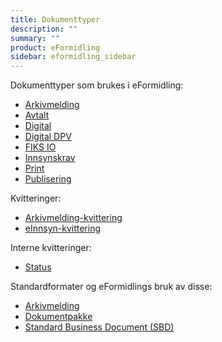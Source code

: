 ```yaml
---
title: Dokumenttyper
description: ""
summary: ""
product: eFormidling
sidebar: eformidling_sidebar
---
```


Dokumenttyper som brukes i eFormidling:

- [Arkivmelding](arkivmelding)
- [Avtalt](avtalt)
- [Digital](digital)
- [Digital DPV](digital_dpv)
- [FIKS IO](fiks_io)
- [Innsynskrav](innsynskrav)
- [Print](print)
- [Publisering](publisering)

Kvitteringer:

- [Arkivmelding-kvittering](arkivmeldingkvittering)
- [eInnsyn-kvittering](einnsynkvittering)

Interne kvitteringer:

- [Status](status)

Standardformater og eFormidlings bruk av disse:

- [Arkivmelding](standard_arkivmelding)
- [Dokumentpakke](standard_dokumentpakke)
- [Standard Business Document (SBD)](standard_sbd)
